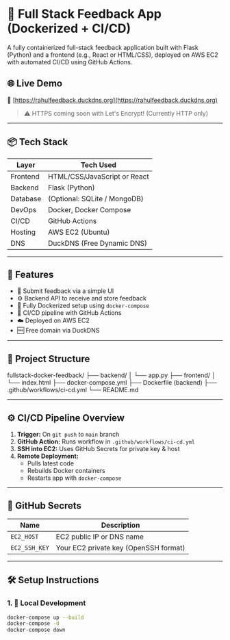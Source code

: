 # 📝 Full Stack Feedback App (Dockerized + CI/CD)

A fully containerized full-stack feedback application built with Flask (Python) and a frontend (e.g., React or HTML/CSS), deployed on AWS EC2 with automated CI/CD using GitHub Actions.

## 🌐 Live Demo

🔗 [https://rahulfeedback.duckdns.org](https://rahulfeedback.duckdns.org)

> ⚠️ HTTPS coming soon with Let's Encrypt! (Currently HTTP only)

---

## 📦 Tech Stack

| Layer     | Tech Used                  |
|----------|----------------------------|
| Frontend | HTML/CSS/JavaScript or React |
| Backend  | Flask (Python)             |
| Database | (Optional: SQLite / MongoDB)|
| DevOps   | Docker, Docker Compose     |
| CI/CD    | GitHub Actions             |
| Hosting  | AWS EC2 (Ubuntu)           |
| DNS      | DuckDNS (Free Dynamic DNS) |

---

## 🚀 Features

- 📩 Submit feedback via a simple UI
- ⚙️ Backend API to receive and store feedback
- 🐳 Fully Dockerized setup using `docker-compose`
- 🔄 CI/CD pipeline with GitHub Actions
- ☁️ Deployed on AWS EC2
- 🆓 Free domain via DuckDNS

---

## 📁 Project Structure

fullstack-docker-feedback/
├── backend/
│ └── app.py
├── frontend/
│ └── index.html
├── docker-compose.yml
├── Dockerfile (backend)
├── .github/workflows/ci-cd.yml
└── README.md


---

## ⚙️ CI/CD Pipeline Overview

1. **Trigger:** On `git push` to `main` branch
2. **GitHub Action:** Runs workflow in `.github/workflows/ci-cd.yml`
3. **SSH into EC2:** Uses GitHub Secrets for private key & host
4. **Remote Deployment:**
   - Pulls latest code
   - Rebuilds Docker containers
   - Restarts app with `docker-compose`

---

## 🔐 GitHub Secrets

| Name           | Description                      |
|----------------|----------------------------------|
| `EC2_HOST`     | EC2 public IP or DNS name        |
| `EC2_SSH_KEY`  | Your EC2 private key (OpenSSH format) |

---

## 🛠️ Setup Instructions

### 1. 🧪 Local Development

```bash
docker-compose up --build
docker-compose -d
docker-compose down


